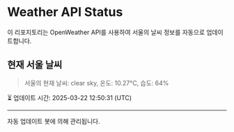 
# Weather API Status

이 리포지토리는 OpenWeather API를 사용하여 서울의 날씨 정보를 자동으로 업데이트합니다.

## 현재 서울 날씨
> 서울의 현재 날씨: clear sky, 온도: 10.27°C, 습도: 64%

⏳ 업데이트 시간: 2025-03-22 12:50:31 (UTC)

---
자동 업데이트 봇에 의해 관리됩니다.
